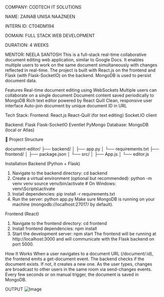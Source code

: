 COMPANY: CODTECH IT SOLUTIONS

NAME: ZAINAB UNISA NAAZNEEN

INTERN ID: CT04DM194

DOMAIN: FULL STACK WEB DEVELOPMENT

DURATION: 4 WEEKS

MENTOR: NEELA SANTOSH
This is a full-stack real-time collaborative document editing web application, similar to Google Docs. It enables multiple users to work on the same document simultaneously with changes reflected in real-time. 
The project is built with React.js on the frontend and Flask (with Flask-SocketIO) on the backend.
MongoDB is used to persist document data.

 Features
Real-time document editing using WebSockets
Multiple users can collaborate on a single document
Document content saved periodically to MongoDB
Rich text editor powered by React Quill
Clean, responsive user interface
Auto-join document by unique document ID in URL

 Tech Stack:
Frontend:
React.js
React-Quill (for text editing)
Socket.IO client

Backend:
Flask
Flask-SocketIO
Eventlet
PyMongo
Database:
MongoDB (local or Atlas)

📁 Project Structure

document-editor/
├── backend/
│   ├── app.py
│   └── requirements.txt
├── frontend/
│   ├── package.json
│   └── src/
│       ├── App.js
│       └── editor.js

 Installation
Backend (Python + Flask)
1. Navigate to the backend directory:
cd backend
2. Create a virtual environment (optional but recommended):
python -m venv venv
source venv/bin/activate  # On Windows: venv\Scripts\activate
3. Install dependencies:
pip install -r requirements.txt
4. Run the server:
python app.py
Make sure MongoDB is running on your machine (mongodb://localhost:27017/ by default).

Frontend (React)
1. Navigate to the frontend directory:
cd frontend
2. Install frontend dependencies:
npm install
3. Start the development server:
npm start
The frontend will be running at http://localhost:3000 and will communicate with the Flask backend on port 5000.

 How It Works
When a user navigates to a document URL (/document/:id), the frontend emits a get-document event.
The backend checks if the document exists. If not, it creates a new one.
As the user types, changes are broadcast to other users in the same room via send-changes events.
Every few seconds or on manual trigger, the document is saved in MongoDB.

OUTPUT
![Image](https://github.com/user-attachments/assets/bd10d221-77d8-4615-9977-83ff52bae605)
